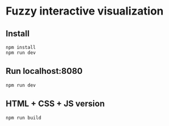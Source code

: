 # Fuzzy interactive visualization

## Install 
```
npm install 
npm run dev
```

## Run localhost:8080
```
npm run dev
```

## HTML + CSS + JS version 

```
npm run build
```
